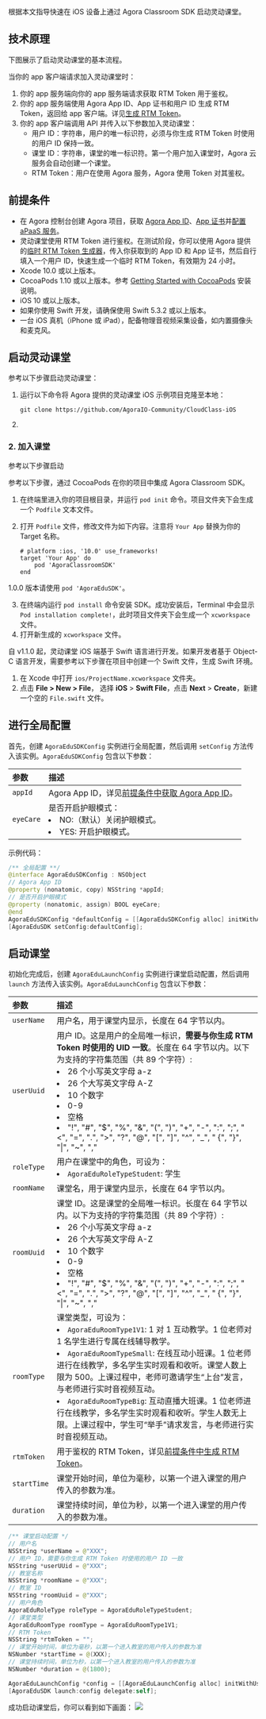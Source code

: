 

根据本文指导快速在 iOS 设备上通过 Agora Classroom SDK 启动灵动课堂。

## 技术原理
下图展示了启动灵动课堂的基本流程。



当你的 app 客户端请求加入灵动课堂时：

1. 你的 app 服务端向你的 app 服务端请求获取 RTM Token 用于鉴权。
2. 你的 app 服务端使用 Agora App ID、App 证书和用户 ID 生成 RTM Token，返回给 app 客户端。详见[生成 RTM Token]()。
3. 你的 app 客户端调用 API 并传入以下参数加入灵动课堂：
   - 用户 ID：字符串，用户的唯一标识符，必须与你生成 RTM Token 时使用的用户 ID 保持一致。
   - 课堂 ID：字符串，课堂的唯一标识符。第一个用户加入课堂时，Agora 云服务会自动创建一个课堂。
   - RTM Token：用户在使用 Agora 服务，Agora 使用 Token 对其鉴权。

## 前提条件

- 在 Agora 控制台创建 Agora 项目，获取 [Agora App ID](/cn/Agora%20Platform/get_appid_token#%E8%8E%B7%E5%8F%96-app-id)、[App 证书](/cn/Agora%20Platform/get_appid_token#%E8%8E%B7%E5%8F%96-app-%E8%AF%81%E4%B9%A6)并[配置 aPaaS 服务](/cn/agora-class/agora_class_prep?platform=Web)。
- 灵动课堂使用 RTM Token 进行鉴权。在测试阶段，你可以使用 Agora 提供的[临时 RTM Token 生成器](https://webdemo.agora.io/token-builder/)，传入你获取到的 App ID 和 App 证书，然后自行填入一个用户 ID，快速生成一个临时 RTM Token，有效期为 24 小时。
- Xcode 10.0 或以上版本。
- CocoaPods 1.10 或以上版本。参考 [Getting Started with CocoaPods](https://guides.cocoapods.org/using/getting-started.html#getting-started) 安装说明。
- iOS 10 或以上版本。
- 如果你使用 Swift 开发，请确保使用 Swift 5.3.2 或以上版本。
- 一台 iOS 真机（iPhone 或 iPad），配备物理音视频采集设备，如内置摄像头和麦克风。

## 启动灵动课堂

参考以下步骤启动灵动课堂：

1. 运行以下命令将 Agora 提供的灵动课堂 iOS 示例项目克隆至本地：

   ```
   git clone https://github.com/AgoraIO-Community/CloudClass-iOS
   ```

2. 

   

### 2. 加入课堂

参考以下步骤启动



参考以下步骤，通过 CocoaPods 在你的项目中集成 Agora Classroom SDK。

1. 在终端里进入你的项目根目录，并运行 `pod init` 命令。项目文件夹下会生成一个 `Podfile` 文本文件。

2. 打开 `Podfile` 文件，修改文件为如下内容。注意将 `Your App` 替换为你的 Target 名称。

   ```
   # platform :ios, '10.0' use_frameworks!
   target 'Your App' do
       pod 'AgoraClassroomSDK'
   end
   ```

 <div class="alert info">1.0.0 版本请使用 <code>pod 'AgoraEduSDK'</code>。</div>

3. 在终端内运行 `pod install` 命令安装 SDK。成功安装后，Terminal 中会显示 `Pod installation complete!`，此时项目文件夹下会生成一个 `xcworkspace` 文件。
4. 打开新生成的 `xcworkspace` 文件。



自 v1.1.0 起，灵动课堂 iOS 端基于 Swift 语言进行开发。如果开发者基于 Object-C 语言开发，需要参考以下步骤在项目中创建一个 Swift 文件，生成 Swift 环境。

1. 在 Xcode 中打开 `ios/ProjectName.xcworkspace` 文件夹。
2. 点击 **File > New > File**， 选择 **iOS** > **Swift File**，点击 **Next** > **Create**，新建一个空的 `File.swift` 文件。

## 进行全局配置

首先，创建 `AgoraEduSDKConfig` 实例进行全局配置，然后调用 `setConfig` 方法传入该实例。`AgoraEduSDKConfig` 包含以下参数：

| 参数      | 描述                                                         |
| :-------- | :----------------------------------------------------------- |
| `appId`   | Agora App ID，详见[前提条件中获取 Agora App ID](./agora_class_prep#step1)。 |
| `eyeCare` | 是否开启护眼模式：<li>NO:（默认）关闭护眼模式。<li>YES: 开启护眼模式。 |

示例代码：
```swift
/** 全局配置 **/
@interface AgoraEduSDKConfig : NSObject
// Agora App ID
@property (nonatomic, copy) NSString *appId;
// 是否开启护眼模式
@property (nonatomic, assign) BOOL eyeCare;
@end
AgoraEduSDKConfig *defaultConfig = [[AgoraEduSDKConfig alloc] initWithAppId:appId eyeCare:eyeCare];
[AgoraEduSDK setConfig:defaultConfig];
```

## 启动课堂

初始化完成后，创建 `AgoraEduLaunchConfig` 实例进行课堂启动配置，然后调用 `launch` 方法传入该实例。`AgoraEduLaunchConfig` 包含以下参数：

| 参数        | 描述                                                         |
| :---------- | :----------------------------------------------------------- |
| `userName`  | 用户名，用于课堂内显示，长度在 64 字节以内。                 |
| `userUuid`  | 用户 ID。这是用户的全局唯一标识，**需要与你生成 RTM Token 时使用的 UID 一致**。长度在 64 字节以内。以下为支持的字符集范围（共 89 个字符）:<li>26 个小写英文字母 a-z<li>26 个大写英文字母 A-Z<li>10 个数字 <li>0-9<li>空格<li>"!", "#", "$", "%", "&", "(", ")", "+", "-", ":", ";", "<", "=", ".", ">", "?", "@", "[", "]", "^", "_", " {", "}", "\|", "~", "," |
| `roleType`  | 用户在课堂中的角色，可设为：<li>`AgoraEduRoleTypeStudent`: 学生 |
| `roomName`  | 课堂名，用于课堂内显示，长度在 64 字节以内。                 |
| `roomUuid`  | 课堂 ID。这是课堂的全局唯一标识。长度在 64 字节以内。以下为支持的字符集范围（共 89 个字符）:<li>26 个小写英文字母 a-z<li>26 个大写英文字母 A-Z<li>10 个数字 <li>0-9<li>空格<li>"!", "#", "$", "%", "&", "(", ")", "+", "-", ":", ";", "<", "=", ".", ">", "?", "@", "[", "]", "^", "_", " {", "}", "\|", "~", "," |
| `roomType`  | 课堂类型，可设为：<li>`AgoraEduRoomType1V1`: 1 对 1 互动教学。1 位老师对 1 名学生进行专属在线辅导教学。<li>`AgoraEduRoomTypeSmall`: 在线互动小班课。1 位老师进行在线教学，多名学生实时观看和收听。课堂人数上限为 500。上课过程中，老师可邀请学生“上台”发言，与老师进行实时音视频互动。<li>`AgoraEduRoomTypeBig`: 互动直播大班课。1 位老师进行在线教学，多名学生实时观看和收听。学生人数无上限。上课过程中，学生可“举手”请求发言，与老师进行实时音视频互动。 |
| `rtmToken`  | 用于鉴权的 RTM Token，详见[前提条件中生成 RTM Token](./agora_class_prep#step5)。 |
| `startTime` | 课堂开始时间，单位为毫秒，以第一个进入课堂的用户传入的参数为准。 |
| `duration`  | 课堂持续时间，单位为秒，以第一个进入课堂的用户传入的参数为准。 |

```swift
/** 课堂启动配置 */
// 用户名
NSString *userName = @"XXX";
// 用户 ID，需要与你生成 RTM Token 时使用的用户 ID 一致
NSString *userUUid = @"XXX";
// 教室名称
NSString *roomName = @"XXX";
// 教室 ID
NSString *roomUuid = @"XXX";
// 用户角色
AgoraEduRoleType roleType = AgoraEduRoleTypeStudent;
// 课堂类型
AgoraEduRoomType roomType = AgoraEduRoomType1V1;
// RTM Token
NSString *rtmToken = "";
// 课堂开始时间，单位为毫秒，以第一个进入教室的用户传入的参数为准
NSNumber *startTime = @(XXX);
// 课堂持续时间，单位为秒，以第一个进入教室的用户传入的参数为准
NSNumber *duration = @(1800);

AgoraEduLaunchConfig *config = [[AgoraEduLaunchConfig alloc] initWithUserName:userName userUuid:userUuid roleType:roleType roomName:roomName roomUuid:roomUuid roomType:roomType token:rtmToken startTime:startTime duration:duration];
[AgoraEduSDK launch:config delegate:self];
```

成功启动课堂后，你可以看到如下画面：
![](https://web-cdn.agora.io/docs-files/1619164553801)